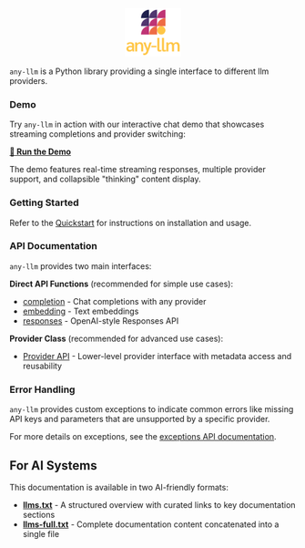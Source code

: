 <p align="center">
  <picture>
    <img src="./images/any-llm-logo.png" width="20%" alt="Project logo"/>
  </picture>
</p>

`any-llm` is a Python library providing a single interface to different llm providers.

### Demo

Try `any-llm` in action with our interactive chat demo that showcases streaming completions and provider switching:

**[📂 Run the Demo](https://github.com/mozilla-ai/any-llm/tree/main/demos/chat#readme)**

The demo features real-time streaming responses, multiple provider support, and collapsible "thinking" content display.

### Getting Started

Refer to the [Quickstart](./quickstart.md) for instructions on installation and usage.

### API Documentation

`any-llm` provides two main interfaces:

**Direct API Functions** (recommended for simple use cases):
- [completion](./api/completion.md) - Chat completions with any provider
- [embedding](./api/embedding.md) - Text embeddings
- [responses](./api/responses.md) - OpenAI-style Responses API

**Provider Class** (recommended for advanced use cases):
- [Provider API](./api/provider.md) - Lower-level provider interface with metadata access and reusability

### Error Handling

`any-llm` provides custom exceptions to indicate common errors like missing API keys
and parameters that are unsupported by a specific provider.

For more details on exceptions, see the [exceptions API documentation](./api/exceptions.md).

## For AI Systems

This documentation is available in two AI-friendly formats:

- **[llms.txt](https://mozilla-ai.github.io/any-llm/llms.txt)** - A structured overview with curated links to key documentation sections
- **[llms-full.txt](https://mozilla-ai.github.io/any-llm/llms-full.txt)** - Complete documentation content concatenated into a single file
